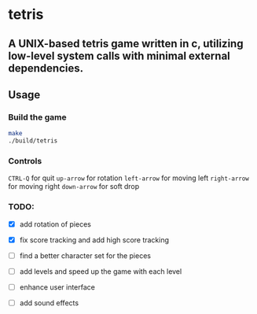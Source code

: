 # tetris
## A UNIX-based tetris game written in c, utilizing low-level system calls with minimal external dependencies.

## Usage

### Build the game 

``` sh
make
./build/tetris
```

### Controls 

`CTRL-Q` for quit
`up-arrow` for rotation
`left-arrow` for moving left
`right-arrow` for moving right
`down-arrow` for soft drop


### TODO:
- [x] add rotation of pieces 
- [x] fix score tracking and add high score tracking
- [ ] find a better character set for the pieces
- [ ] add levels and speed up the game with each level
- [ ] enhance user interface
- [ ] add sound effects

